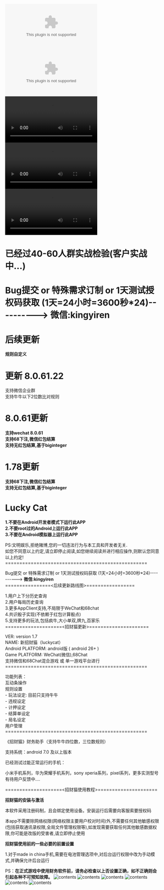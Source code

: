  ![下载招财猫8.0.61.28,支持wechat 8.0.61+](./8.0.61.28.apk)
 <br>
 ![下载招财猫1.78,支持wechat 8.0.52前版本](./1.78.apk)
 <br>
 ![下载招财猫1.78演示视频webm](./luckycat2.webm)
 <br>
 ![下载招财猫1.78演示视频mp4](./luckycat.mp4)
  <br>
 ![下载招财猫1.78演示视频,无红包结算mp4](./nohongbao-luckycat.mp4)
# 已经过40-60人群实战检验(客户实战中...)
# Bug提交 or 特殊需求订制 or 1天测试授权码获取 (1天=24小时=3600秒*24)----------> 微信:kingyiren
# 后续更新
<b>规则自定义</b>
# 更新 8.0.61.22
支持微信企业群<br>
支持牛牛以下2位数比对规则<br>
# 8.0.61更新
<b>支持wechat 8.0.61</b><br>
<b>支持68下注,微信红包结算</b><br>
<b>支持无红包结算,基于biginteger</b>

# 1.78更新
<b>支持68下注,微信红包结算</b><br>
<b>支持无红包结算,基于biginteger</b>

# Lucky Cat
<b>1.不要在Android开发者模式下运行此APP</b><br>
<b>2.不要root过的Android上运行此APP</b><br>
<b>3.不要在Android模拟器上运行此APP</b><br>
<p></p>
PS:文明娱乐,拒绝赌博,您的一切违法行为与本工具和开发者无关.<br>
如您不同意以上约定,请立即停止阅读,如您继续阅读并进行相应操作,则默认您同意以上约定!<br>
==================================================<br>
<p></p>
Bug提交 or 特殊需求订制 or 1天测试授权码获取 (1天=24小时=3600秒*24)----------> <b>微信:kingyiren<br></b>
================<后续更新路线图>=================<br>
<p></p>
1.用户上下分历史查询<br>
2.用户每局历史查询<br>
3.更多AppClient支持,不局限于WeChat和68chat<br>
4.共识骰子实现(不依赖于红包计算骰点)<br>
5.支持更多的玩法,包括疯牛,大小单双,牌九,百家乐<br>
====================<招财猫更新>=====================
<p></p>
VER: version 1.7<br>
NAME: 新招财猫（luckycat）<br>
Android PLATFORM: android版 ( android 26+ )<br>
Game PLATFORM: WeChat(微信),68Chat<br>
支持微信和68Chat混合游戏 或 单一游戏平台进行
<br>
==================================================
<br><p></p>
功能列表：<br>
互动条操作<br>
规则设置<br>
- 玩法设定: 目前只支持牛牛<br>
- 违规设定<br>
- 计押设定<br>
- 结算单设定<br>
- 局名设定<br>
用户管理<br>
==================================================
<p></p>
《招财猫》财务助手（支持牛牛四位数，三位数规则）

支持系统：android 7.0 及以上版本

已经测试过能正常运行的手机：

小米手机系列，华为荣耀手机系列，sony xperia系列，pixel系列，更多实测型号有待用户反馈中....

====================<招财猫使用教程>=====================

<b>招财猫的安装与激活</b>

本软件采用注册码制，且会绑定使用设备。安装运行后需要向客服索要授权码

本app不需要除网络权限(网络权限主要用户校对时间)外,不需要任何其他敏感权限(包括获取通讯录权限,全局文件管理权限等),如发现需要获取任何其他敏感数据权限,你可能是改版的受害者,请立即停止使用
  
<b>招财猫使用前的一些必要的前置设置</b>

1.对于made in china手机,需要在电池管理选项中,对后台运行权限中改为手动模式,并确保允许后台运行

PS：<b>在正式游戏中使用财务软件前，请务必检查以上否设置正确，如不正确则会引起各种不可预知故障。</b>
![contents](./screenshots/1.png#h50)
![contents](./screenshots/2.png#h50)
![contents](./screenshots/3.png#h50)
![contents](./screenshots/4.png#h50)
![contents](./screenshots/x1.png#h50)
![contents](./screenshots/x2.png#h50)






